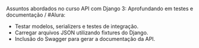 Assuntos abordados no curso API com Django 3: Aprofundando em testes e documentação / #Alura:
- Testar modelos, serializers e testes de integração.
- Carregar arquivos JSON utilizando fixtures do Django.
- Inclusão do Swagger para gerar a documentação da API.
